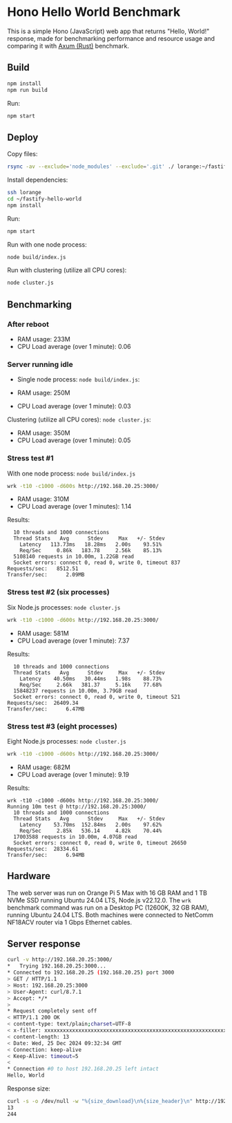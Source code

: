 # Hono Hello World Benchmark

This is a simple Hono (JavaScript) web app that returns "Hello, World!" response, made for benchmarking performance and resource usage and comparing it with [Axum (Rust)](https://github.com/evgenyneu/axum-hello-world) benchmark.

## Build

```sh
npm install
npm run build
```

Run:

```sh
npm start
```

## Deploy

Copy files:

```sh
rsync -av --exclude='node_modules' --exclude='.git' ./ lorange:~/fastify-hello-world/
```

Install dependencies:

```sh
ssh lorange
cd ~/fastify-hello-world
npm install
```

Run:

```sh
npm start
```

Run with one node process:

```sh
node build/index.js
```

Run with clustering (utilize all CPU cores):

```sh
node cluster.js
```

## Benchmarking


### After reboot

* RAM usage: 233M
* CPU Load average (over 1 minute): 0.06

### Server running idle

* Single node process: `node build/index.js`:

* RAM usage: 250M
* CPU Load average (over 1 minute): 0.03

Clustering (utilize all CPU cores): `node cluster.js`:

* RAM usage: 350M
* CPU Load average (over 1 minute): 0.05

### Stress test #1

With one node process: `node build/index.js`

```sh
wrk -t10 -c1000 -d600s http://192.168.20.25:3000/
```

* RAM usage: 310M
* CPU Load average (over 1 minutes): 1.14

Results:

```
  10 threads and 1000 connections
  Thread Stats   Avg      Stdev     Max   +/- Stdev
    Latency   113.73ms   18.28ms   2.00s    93.51%
    Req/Sec     0.86k   183.78     2.56k    85.13%
  5108140 requests in 10.00m, 1.22GB read
  Socket errors: connect 0, read 0, write 0, timeout 837
Requests/sec:   8512.51
Transfer/sec:      2.09MB
```

### Stress test #2 (six processes)

Six Node.js processes: `node cluster.js`

```sh
wrk -t10 -c1000 -d600s http://192.168.20.25:3000/
```

* RAM usage: 581M
* CPU Load average (over 1 minute): 7.37

Results:

```
  10 threads and 1000 connections
  Thread Stats   Avg      Stdev     Max   +/- Stdev
    Latency    40.50ms   30.44ms   1.98s    88.73%
    Req/Sec     2.66k   381.37     5.16k    77.68%
  15848237 requests in 10.00m, 3.79GB read
  Socket errors: connect 0, read 0, write 0, timeout 521
Requests/sec:  26409.34
Transfer/sec:      6.47MB
```


### Stress test #3 (eight processes)

Eight Node.js processes: `node cluster.js`

```sh
wrk -t10 -c1000 -d600s http://192.168.20.25:3000/
```

* RAM usage: 682M
* CPU Load average (over 1 minute): 9.19

Results:

```
wrk -t10 -c1000 -d600s http://192.168.20.25:3000/
Running 10m test @ http://192.168.20.25:3000/
  10 threads and 1000 connections
  Thread Stats   Avg      Stdev     Max   +/- Stdev
    Latency    53.70ms  152.84ms   2.00s    97.62%
    Req/Sec     2.85k   536.14     4.82k    70.44%
  17003588 requests in 10.00m, 4.07GB read
  Socket errors: connect 0, read 0, write 0, timeout 26650
Requests/sec:  28334.61
Transfer/sec:      6.94MB
```


## Hardware

The web server was run on Orange Pi 5 Max with 16 GB RAM and 1 TB NVMe SSD running Ubuntu 24.04 LTS, Node.js v22.12.0. The `wrk` benchmark command was run on a Desktop PC (12600K, 32 GB RAM), running Ubuntu 24.04 LTS. Both machines were connected to NetComm NF18ACV router via 1 Gbps Ethernet cables.

## Server response

```sh
curl -v http://192.168.20.25:3000/
*   Trying 192.168.20.25:3000...
* Connected to 192.168.20.25 (192.168.20.25) port 3000
> GET / HTTP/1.1
> Host: 192.168.20.25:3000
> User-Agent: curl/8.7.1
> Accept: */*
>
* Request completely sent off
< HTTP/1.1 200 OK
< content-type: text/plain;charset=UTF-8
< x-filler: xxxxxxxxxxxxxxxxxxxxxxxxxxxxxxxxxxxxxxxxxxxxxxxxxxxxxxxxxxxxxxxxxxxxx
< content-length: 13
< Date: Wed, 25 Dec 2024 09:32:34 GMT
< Connection: keep-alive
< Keep-Alive: timeout=5
<
* Connection #0 to host 192.168.20.25 left intact
Hello, World
```

Response size:

```sh
curl -s -o /dev/null -w "%{size_download}\n%{size_header}\n" http://192.168.20.25:3000/
13
244
```
